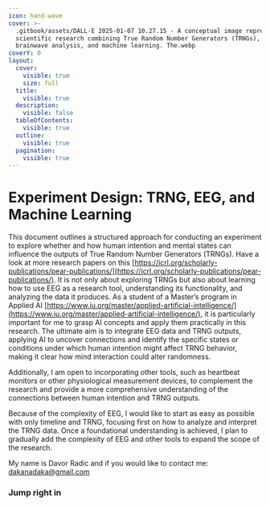 ```yaml
---
icon: hand-wave
cover: >-
  .gitbook/assets/DALL·E 2025-01-07 10.27.15 - A conceptual image representing
  scientific research combining True Random Number Generators (TRNGs), EEG
  brainwave analysis, and machine learning. The.webp
coverY: 0
layout:
  cover:
    visible: true
    size: full
  title:
    visible: true
  description:
    visible: false
  tableOfContents:
    visible: true
  outline:
    visible: true
  pagination:
    visible: true
---
```


# Experiment Design: TRNG, EEG, and Machine Learning

This document outlines a structured approach for conducting an experiment to explore whether and how human intention and mental states can influence the outputs of True Random Number Generators (TRNGs). Have a look at more research papers on this [https://icrl.org/scholarly-publications/pear-publications/](https://icrl.org/scholarly-publications/pear-publications/). It is not only about exploring TRNGs but also about learning how to use EEG as a research tool, understanding its functionality, and analyzing the data it produces. As a student of a Master’s program in Applied AI [https://www.iu.org/master/applied-artificial-intelligence/](https://www.iu.org/master/applied-artificial-intelligence/), it is particularly important for me to grasp AI concepts and apply them practically in this research. The ultimate aim is to integrate EEG data and TRNG outputs, applying AI to uncover connections and identify the specific states or conditions under which human intention might affect TRNG behavior, making it clear how mind interaction could alter randomness.

Additionally, I am open to incorporating other tools, such as heartbeat monitors or other physiological measurement devices, to complement the research and provide a more comprehensive understanding of the connections between human intention and TRNG outputs.

Because of the complexity of EEG, I would like to start as easy as possible with only timeline and TRNG, focusing first on how to analyze and interpret the TRNG data. Once a foundational understanding is achieved, I plan to gradually add the complexity of EEG and other tools to expand the scope of the research.

My name is Davor Radic and if you would like to contact me: dakanadaka@gmail.com

### Jump right in
